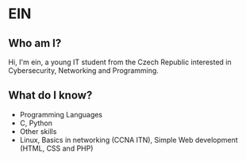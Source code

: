 # EIN
## Who am I?
Hi, I'm ein, a young IT student from the Czech Republic interested in Cybersecurity, Networking and Programming.
## What do I know?
- Programming Languages
 - C, Python
- Other skills
 - Linux, Basics in networking (CCNA ITN), Simple Web development (HTML, CSS and PHP)
<!--
**eingorz/eingorz** is a ✨ _special_ ✨ repository because its `README.md` (this file) appears on your GitHub profile.

Here are some ideas to get you started:

- 🔭 I’m currently working on ...
- 🌱 I’m currently learning ...
- 👯 I’m looking to collaborate on ...
- 🤔 I’m looking for help with ...
- 💬 Ask me about ...
- 📫 How to reach me: ...
- 😄 Pronouns: ...
- ⚡ Fun fact: ...
-->
